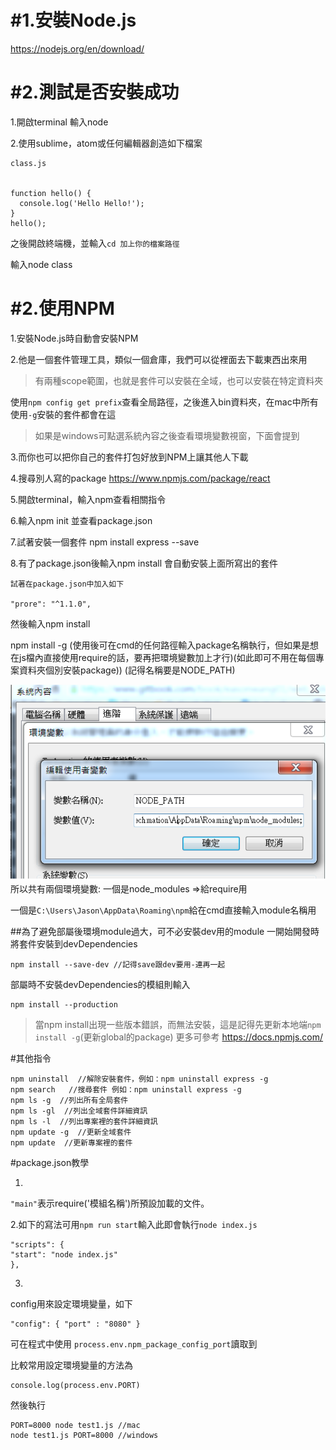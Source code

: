 # \#1.安裝Node.js

https://nodejs.org/en/download/







# \#2.測試是否安裝成功

1.開啟terminal 輸入node



2.使用sublime，atom或任何編輯器創造如下檔案

```
class.js


function hello() {
  console.log('Hello Hello!');
}
hello();

```

之後開啟終端機，並輸入`cd 加上你的檔案路徑`

輸入node class

# #2.使用NPM

1.安裝Node.js時自動會安裝NPM

2.他是一個套件管理工具，類似一個倉庫，我們可以從裡面去下載東西出來用

>有兩種scope範圍，也就是套件可以安裝在全域，也可以安裝在特定資料夾

使用`npm config get prefix`查看全局路徑，之後進入bin資料夾，在mac中所有使用`-g`安裝的套件都會在這

>如果是windows可點選系統內容之後查看環境變數視窗，下面會提到

3.而你也可以把你自己的套件打包好放到NPM上讓其他人下載

4.搜尋別人寫的package https://www.npmjs.com/package/react

5.開啟terminal，輸入npm查看相關指令  

6.輸入npm init 並查看package.json

7.試著安裝一個套件 npm install express --save

8.有了package.json後輸入npm install 會自動安裝上面所寫出的套件
```
試著在package.json中加入如下

"prore": "^1.1.0",
```
然後輸入npm install



npm install  -g (使用後可在cmd的任何路徑輸入package名稱執行，但如果是想在js檔內直接使用require的話，要再把環境變數加上才行)(如此即可不用在每個專案資料夾個別安裝package))
(記得名稱要是NODE_PATH)

![](/assets/5a1c897c-0ff0-4f35-aa1c-36db81de39b6.png)
所以共有兩個環境變數:
一個是node_modules  =>給require用

一個是`C:\Users\Jason\AppData\Roaming\npm`給在cmd直接輸入module名稱用


##為了避免部屬後環境module過大，可不必安裝dev用的module
一開始開發時將套件安裝到devDependencies
```
npm install --save-dev //記得save跟dev要用-連再一起

```
部屬時不安裝devDependencies的模組則輸入
```
npm install --production
```


>當npm install出現一些版本錯誤，而無法安裝，這是記得先更新本地端`npm install -g`(更新global的package)
更多可參考
https://docs.npmjs.com/


#其他指令

```
npm uninstall  //解除安裝套件，例如：npm uninstall express -g
npm search   //搜尋套件 例如：npm uninstall express -g
npm ls -g  //列出所有全局套件
npm ls -gl  //列出全域套件詳細資訊
npm ls -l  //列出專案裡的套件詳細資訊
npm update -g  //更新全域套件
npm update  //更新專案裡的套件
```



#package.json教學

1.
`"main"`表示require('模組名稱')所預設加載的文件。

2.如下的寫法可用`npm run start`輸入此即會執行`node index.js`

```
"scripts": {
"start": "node index.js"
},
```
3.
config用來設定環境變量，如下
```
"config": { "port" : "8080" }
```

可在程式中使用
`process.env.npm_package_config_port`讀取到

比較常用設定環境變量的方法為
```
console.log(process.env.PORT)
```
然後執行
```
PORT=8000 node test1.js //mac
node test1.js PORT=8000 //windows
```



